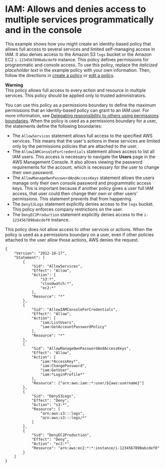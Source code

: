 # IAM: Allows and denies access to multiple services programmatically and in the console<a name="reference_policies_examples_iam_multiple-services-console"></a>

This example shows how you might create an identity\-based policy that allows full access to several services and limited self\-managing access in IAM\. It also denies access to the Amazon S3 `logs` bucket or the Amazon EC2 `i-1234567890abcdef0` instance\. This policy defines permissions for programmatic and console access\. To use this policy, replace the *italicized placeholder text* in the example policy with your own information\. Then, follow the directions in [create a policy](access_policies_create.md) or [edit a policy](access_policies_manage-edit.md)\.

**Warning**  
This policy allows full access to every action and resource in multiple services\. This policy should be applied only to trusted administrators\.

You can use this policy as a permissions boundary to define the maximum permissions that an identity\-based policy can grant to an IAM user\. For more information, see [Delegating responsibility to others using permissions boundaries](access_policies_boundaries.md#access_policies_boundaries-delegate)\. When the policy is used as a permissions boundary for a user, the statements define the following boundaries:
+ The `AllowServices` statement allows full access to the specified AWS services\. This means that the user's actions in these services are limited only by the permissions policies that are attached to the user\.
+ The `AllowIAMConsoleForCredentials` statement allows access to list all IAM users\. This access is necessary to navigate the **Users** page in the AWS Management Console\. It also allows viewing the password requirements for the account, which is necessary for the user to change their own password\.
+ The `AllowManageOwnPasswordAndAccessKeys` statement allows the users manage only their own console password and programmatic access keys\. This is important because if another policy gives a user full IAM access, that user could then change their own or other users' permissions\. This statement prevents that from happening\.
+ The `DenyS3Logs` statement explicitly denies access to the `logs` bucket\. This policy enforces company restrictions on the user\.
+ The `DenyEC2Production` statement explicitly denies access to the `i-1234567890abcdef0` instance\.

This policy does not allow access to other services or actions\. When the policy is used as a permissions boundary on a user, even if other policies attached to the user allow those actions, AWS denies the request\.

```
{
    "Version": "2012-10-17",
    "Statement": [
        {
            "Sid": "AllowServices",
            "Effect": "Allow",
            "Action": [
                "s3:*",
                "cloudwatch:*",
                "ec2:*"
            ],
            "Resource": "*"
        },
        {
            "Sid": "AllowIAMConsoleForCredentials",
            "Effect": "Allow",
            "Action": [
                "iam:ListUsers",
                "iam:GetAccountPasswordPolicy"
            ],
            "Resource": "*"
        },
        {
            "Sid": "AllowManageOwnPasswordAndAccessKeys",
            "Effect": "Allow",
            "Action": [
                "iam:*AccessKey*",
                "iam:ChangePassword",
                "iam:GetUser",
                "iam:*LoginProfile*"
            ],
            "Resource": ["arn:aws:iam::*:user/${aws:username}"]
        },
        {
            "Sid": "DenyS3Logs",
            "Effect": "Deny",
            "Action": "s3:*",
            "Resource": [
                "arn:aws:s3:::logs",
                "arn:aws:s3:::logs/*"
            ]
        },
        {
            "Sid": "DenyEC2Production",
            "Effect": "Deny",
            "Action": "ec2:*",
            "Resource": "arn:aws:ec2:*:*:instance/i-1234567890abcdef0"
        }
    ]
}
```
